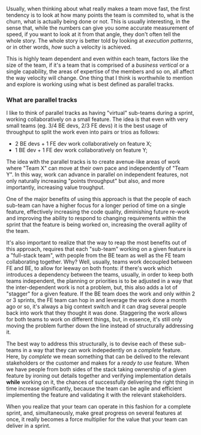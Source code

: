 Usually, when thinking about what really makes a team move fast, the first tendency is to look at how many points the team is commited to, what is the churn, what is actually being done or not. This is usually interesting, in the sense that, while the numbers can give you some accurate measurement of speed, if you want to look at it from that angle, they don't often tell the whole story. The whole story is better told by looking at _execution patterns_, or in other words, _how_ such a velocity is achieved.

This is highly team dependent and even within each team, factors like the size of the team, if it's a team that is comprised of a _business vertical_ or a single capability, the areas of expertise of the members and so on, all affect the way velocity will change. One thing that I think is worthwhile to mention and explore is working using what is best defined as parallel tracks.

### What are parallel tracks

I like to think of parallel tracks as having "virtual" sub-teams during a sprint, working collaboratively on a small feature. The idea is that even with very small teams (eg. 3/4 BE devs, 2/3 FE devs) it is the best usage of throughput to split the work even into pairs or trios as follows:

- 2 BE devs + 1 FE dev work collaboratively on feature X;
- 1 BE dev + 1 FE dev work collaboratively on feature Y;

The idea with the parallel tracks is to create avenue-like areas of work where "Team X" can move at their own pace and independently of "Team Y". In this way, work can advance in parallel on independent features, not only naturally increasing "points throughput" but also, and more importantly, increasing value troughput. 

One of the major benefits of using this approach is that the people of each sub-team can have a higher focus for a longer period of time on a single feature, effectively increasing the code quality, diminishing future re-work and improving the ability to respond to changing requirements within the sprint that the feature is being worked on, increasing the overall agility of the team.

It's also important to realize that the way to reap the most benefits out of this approach, requires that each "sub-team" working on a given feature is a "full-stack team", with people from the BE team as well as the FE team collaborating together. Why? Well, usually, teams work decoupled between FE and BE, to allow for leeway on both fronts: if there's work which introduces a dependency between the teams, usually, in order to keep both teams independent, the planning or priorities is to be adjusted in a way that the inter-dependent work is not a problem, but, this also adds a lot of "stagger" for a given feature. If the BE team does the work and only within 2 or 3 sprints, the FE team can hop in and leverage the work done a month ago or so, it's always a big context switch and it can drag several people back into work that they thought it was done. Staggering the work allows for both teams to work on different things, but, in essence, it's still only moving the problem further down the line instead of structurally addressing it.

The best way to address this structurally, is to devise each of these sub-teams in a way that they can work indepedently on a _complete_ feature. Here, by _complete_ we mean something that can be delived to the relevant stakeholders or the customer and makes for a _ready to use_ feature. When we have people from both sides of the stack taking ownership of a given feature by ironing out details together and verifying implementation details **while** working on it, the chances of successfully delivering the right thing in time increase significantly, because the team can be agile and efficient implementing the feature and validating it with the relevant stakeholders.

When you realize that your team can operate in this fashion for a complete sprint, and, simultaneously, make great progress on several features at once, it really becomes a force multiplier for the value that your team can deliver in a sprint.

